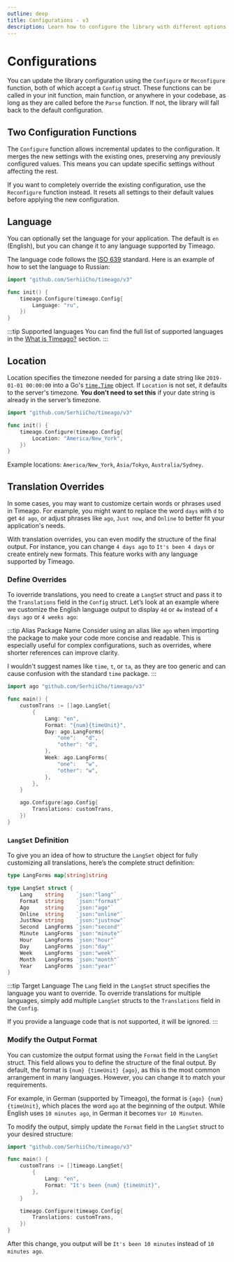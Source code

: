 ```yaml
---
outline: deep
title: Configurations - v3
description: Learn how to configure the library with different options like language, location, and translations
---
```


# Configurations
You can update the library configuration using the `Configure` or `Reconfigure` function, both of which accept a `Config` struct. These functions can be called in your init function, main function, or anywhere in your codebase, as long as they are called before the `Parse` function. If not, the library will fall back to the default configuration.

## Two Configuration Functions
The `Configure` function allows incremental updates to the configuration. It merges the new settings with the existing ones, preserving any previously configured values. This means you can update specific settings without affecting the rest.

If you want to completely override the existing configuration, use the `Reconfigure` function instead. It resets all settings to their default values before applying the new configuration.

## Language
You can optionally set the language for your application. The default is `en` (English), but you can change it to any language supported by Timeago.

The language code follows the [ISO 639](https://en.wikipedia.org/wiki/List_of_ISO_639_language_codes) standard. Here is an example of how to set the language to Russian:

```go
import "github.com/SerhiiCho/timeago/v3"

func init() {
    timeago.Configure(timeago.Config{
        Language: "ru",
    })
}
```

:::tip Supported languages
You can find the full list of supported languages in the [What is Timeago?](/v3/what-is-timeago.html#supported-languages) section.
:::

## Location
Location specifies the timezone needed for parsing a date string like `2019-01-01 00:00:00` into a Go's [`time.Time`](https://pkg.go.dev/time) object. If `Location` is not set, it defaults to the server's timezone. **You don’t need to set this** if your date string is already in the server’s timezone.

```go
import "github.com/SerhiiCho/timeago/v3"

func init() {
    timeago.Configure(timeago.Config{
        Location: "America/New_York",
    })
}
```

Example locations: `America/New_York`, `Asia/Tokyo`, `Australia/Sydney`.

## Translation Overrides
In some cases, you may want to customize certain words or phrases used in Timeago. For example, you might want to replace the word `days` with `d` to get `4d ago`, or adjust phrases like `ago`, `Just now`, and `Online` to better fit your application's needs.

With translation overrides, you can even modify the structure of the final output. For instance, you can change `4 days ago` to `It's been 4 days` or create entirely new formats. This feature works with any language supported by Timeago.

### Define Overrides
To ioverride translations, you need to create a `LangSet` struct and pass it to the `Translations` field in the `Config` struct. Let’s look at an example where we customize the English language output to display `4d` or `4w` instead of `4 days ago` or `4 weeks ago`:

:::tip Alias Package Name
Consider using an alias like `ago` when importing the package to make your code more concise and readable. This is especially useful for complex configurations, such as overrides, where shorter references can improve clarity.

I wouldn't suggest names like `time`, `t`, or `ta`, as they are too generic and can cause confusion with the standard `time` package.
:::

```go
import ago "github.com/SerhiiCho/timeago/v3"

func main() {
    customTrans := []ago.LangSet{
        {
            Lang: "en",
            Format: "{num}{timeUnit}",
            Day: ago.LangForms{
                "one":   "d",
                "other": "d",
            },
            Week: ago.LangForms{
                "one":   "w",
                "other": "w",
            },
        },
    }

    ago.Configure(ago.Config{
        Translations: customTrans,
    })
}
```

### `LangSet` Definition
To give you an idea of how to structure the `LangSet` object for fully customizing all translations, here’s the complete struct definition:

```go
type LangForms map[string]string

type LangSet struct {
	Lang    string    `json:"lang"`
	Format  string    `json:"format"`
	Ago     string    `json:"ago"`
	Online  string    `json:"online"`
	JustNow string    `json:"justnow"`
	Second  LangForms `json:"second"`
	Minute  LangForms `json:"minute"`
	Hour    LangForms `json:"hour"`
	Day     LangForms `json:"day"`
	Week    LangForms `json:"week"`
	Month   LangForms `json:"month"`
	Year    LangForms `json:"year"`
}
```

:::tip Target Language
The `Lang` field in the `LangSet` struct specifies the language you want to override. To override translations for multiple languages, simply add multiple `LangSet` structs to the `Translations` field in the `Config`.

If you provide a language code that is not supported, it will be ignored.
:::

### Modify the Output Format
You can customize the output format using the `Format` field in the `LangSet` struct. This field allows you to define the structure of the final output. By default, the format is `{num} {timeUnit} {ago}`, as this is the most common arrangement in many languages. However, you can change it to match your requirements.

For example, in German (supported by Timeago), the format is `{ago} {num} {timeUnit}`, which places the word `ago` at the beginning of the output. While English uses `10 minutes ago`, in German it becomes `Vor 10 Minuten`.

To modify the output, simply update the `Format` field in the `LangSet` struct to your desired structure:

```go
import "github.com/SerhiiCho/timeago/v3"

func main() {
    customTrans := []timeago.LangSet{
        {
            Lang: "en",
            Format: "It's been {num} {timeUnit}",
        },
    }

    timeago.Configure(timeago.Config{
        Translations: customTrans,
    })
}
```

After this change, you output will be `It's been 10 minutes` instead of `10 minutes ago`.